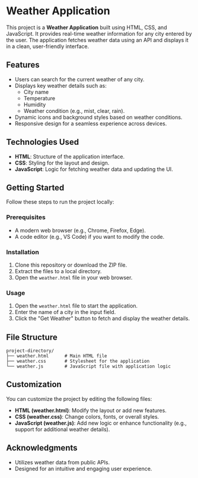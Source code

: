 # Weather Application

This project is a **Weather Application** built using HTML, CSS, and JavaScript. It provides real-time weather information for any city entered by the user. The application fetches weather data using an API and displays it in a clean, user-friendly interface.

## Features

- Users can search for the current weather of any city.
- Displays key weather details such as:
  - City name
  - Temperature
  - Humidity
  - Weather condition (e.g., mist, clear, rain).
- Dynamic icons and background styles based on weather conditions.
- Responsive design for a seamless experience across devices.

## Technologies Used

- **HTML**: Structure of the application interface.
- **CSS**: Styling for the layout and design.
- **JavaScript**: Logic for fetching weather data and updating the UI.

## Getting Started

Follow these steps to run the project locally:

### Prerequisites

- A modern web browser (e.g., Chrome, Firefox, Edge).
- A code editor (e.g., VS Code) if you want to modify the code.

### Installation

1. Clone this repository or download the ZIP file.
2. Extract the files to a local directory.
3. Open the `weather.html` file in your web browser.

### Usage

1. Open the `weather.html` file to start the application.
2. Enter the name of a city in the input field.
3. Click the "Get Weather" button to fetch and display the weather details.

## File Structure

```
project-directory/
├── weather.html      # Main HTML file
├── weather.css       # Stylesheet for the application
└── weather.js        # JavaScript file with application logic
```

## Customization

You can customize the project by editing the following files:

- **HTML (weather.html)**: Modify the layout or add new features.
- **CSS (weather.css)**: Change colors, fonts, or overall styles.
- **JavaScript (weather.js)**: Add new logic or enhance functionality (e.g., support for additional weather details).

## Acknowledgments

- Utilizes weather data from public APIs.
- Designed for an intuitive and engaging user experience.
